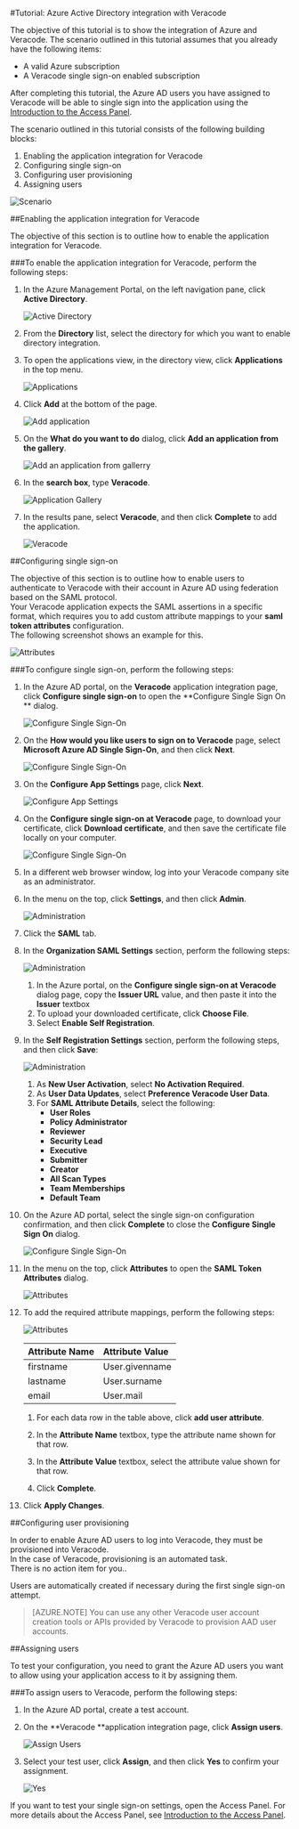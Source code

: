 <properties 
    pageTitle="Tutorial: Azure Active Directory integration with Veracode | Microsoft Azure" 
    description="Learn how to use Veracode with Azure Active Directory to enable single sign-on, automated provisioning, and more!" 
    services="active-directory" 
    authors="markusvi"  
    documentationCenter="na" 
    manager="stevenpo"/>
<tags 
    ms.service="active-directory" 
    ms.devlang="na" 
    ms.topic="article" 
    ms.tgt_pltfrm="na" 
    ms.workload="identity" 
    ms.date="10/22/2015" 
    ms.author="markvi" />

#Tutorial: Azure Active Directory integration with Veracode
  
The objective of this tutorial is to show the integration of Azure and Veracode. The scenario outlined in this tutorial assumes that you already have the following items:

-   A valid Azure subscription
-   A Veracode single sign-on enabled subscription
  
After completing this tutorial, the Azure AD users you have assigned to Veracode will be able to single sign into the application using the [Introduction to the Access Panel](active-directory-saas-access-panel-introduction.md).
  
The scenario outlined in this tutorial consists of the following building blocks:

1.  Enabling the application integration for Veracode
2.  Configuring single sign-on
3.  Configuring user provisioning
4.  Assigning users

![Scenario](./media/active-directory-saas-veracode-tutorial/IC802903.png "Scenario")

##Enabling the application integration for Veracode
  
The objective of this section is to outline how to enable the application integration for Veracode.

###To enable the application integration for Veracode, perform the following steps:

1.  In the Azure Management Portal, on the left navigation pane, click **Active Directory**.

    ![Active Directory](./media/active-directory-saas-veracode-tutorial/IC700993.png "Active Directory")

2.  From the **Directory** list, select the directory for which you want to enable directory integration.

3.  To open the applications view, in the directory view, click **Applications** in the top menu.

    ![Applications](./media/active-directory-saas-veracode-tutorial/IC700994.png "Applications")

4.  Click **Add** at the bottom of the page.

    ![Add application](./media/active-directory-saas-veracode-tutorial/IC749321.png "Add application")

5.  On the **What do you want to do** dialog, click **Add an application from the gallery**.

    ![Add an application from gallerry](./media/active-directory-saas-veracode-tutorial/IC749322.png "Add an application from gallerry")

6.  In the **search box**, type **Veracode**.

    ![Application Gallery](./media/active-directory-saas-veracode-tutorial/IC802904.png "Application Gallery")

7.  In the results pane, select **Veracode**, and then click **Complete** to add the application.

    ![Veracode](./media/active-directory-saas-veracode-tutorial/IC802905.png "Veracode")

##Configuring single sign-on
  
The objective of this section is to outline how to enable users to authenticate to Veracode with their account in Azure AD using federation based on the SAML protocol.  
Your Veracode application expects the SAML assertions in a specific format, which requires you to add custom attribute mappings to your **saml token attributes** configuration.  
The following screenshot shows an example for this.

![Attributes](./media/active-directory-saas-veracode-tutorial/IC802906.png "Attributes")

###To configure single sign-on, perform the following steps:

1.  In the Azure AD portal, on the **Veracode** application integration page, click **Configure single sign-on** to open the **Configure Single Sign On ** dialog.

    ![Configure Single Sign-On](./media/active-directory-saas-veracode-tutorial/IC802907.png "Configure Single Sign-On")

2.  On the **How would you like users to sign on to Veracode** page, select **Microsoft Azure AD Single Sign-On**, and then click **Next**.

    ![Configure Single Sign-On](./media/active-directory-saas-veracode-tutorial/IC802908.png "Configure Single Sign-On")

3.  On the **Configure App Settings** page, click **Next**.

    ![Configure App Settings](./media/active-directory-saas-veracode-tutorial/IC802909.png "Configure App Settings")

4.  On the **Configure single sign-on at Veracode** page, to download your certificate, click **Download certificate**, and then save the certificate file locally on your computer.

    ![Configure Single Sign-On](./media/active-directory-saas-veracode-tutorial/IC802910.png "Configure Single Sign-On")

5.  In a different web browser window, log into your Veracode company site as an administrator.

6.  In the menu on the top, click **Settings**, and then click **Admin**.

    ![Administration](./media/active-directory-saas-veracode-tutorial/IC802911.png "Administration")

7.  Click the **SAML** tab.

8.  In the **Organization SAML Settings** section, perform the following steps:

    ![Administration](./media/active-directory-saas-veracode-tutorial/IC802912.png "Administration")

    1.  In the Azure portal, on the **Configure single sign-on at Veracode** dialog page, copy the **Issuer URL** value, and then paste it into the **Issuer** textbox
    2.  To upload your downloaded certificate, click **Choose File**.
    3.  Select **Enable Self Registration**.

9.  In the **Self Registration Settings** section, perform the following steps, and then click **Save**:

    ![Administration](./media/active-directory-saas-veracode-tutorial/IC802913.png "Administration")

    1.  As **New User Activation**, select **No Activation Required**.
    2.  As **User Data Updates**, select **Preference Veracode User Data**.
    3.  For **SAML Attribute Details**, select the following:
        -   **User Roles**
        -   **Policy Administrator**
        -   **Reviewer**
        -   **Security Lead**
        -   **Executive**
        -   **Submitter**
        -   **Creator**
        -   **All Scan Types**
        -   **Team Memberships**
        -   **Default Team**

10. On the Azure AD portal, select the single sign-on configuration confirmation, and then click **Complete** to close the **Configure Single Sign On** dialog.

    ![Configure Single Sign-On](./media/active-directory-saas-veracode-tutorial/IC802914.png "Configure Single Sign-On")

11. In the menu on the top, click **Attributes** to open the **SAML Token Attributes** dialog.

    ![Attributes](./media/active-directory-saas-veracode-tutorial/IC795920.png "Attributes")

12. To add the required attribute mappings, perform the following steps:

    ![Attributes](./media/active-directory-saas-veracode-tutorial/IC802906.png "Attributes")

    | Attribute Name | Attribute Value |
    |:---------------|:----------------|
    | firstname      | User.givenname  |
    | lastname       | User.surname    |
    | email          | User.mail       |

    1.  For each data row in the table above, click **add user attribute**.
    
    2.  In the **Attribute Name** textbox, type the attribute name shown for that row.

    3.  In the **Attribute Value** textbox, select the attribute value shown for that row.

    4.  Click **Complete**.

13. Click **Apply Changes**.

##Configuring user provisioning
  
In order to enable Azure AD users to log into Veracode, they must be provisioned into Veracode.  
In the case of Veracode, provisioning is an automated task.  
There is no action item for you..
  
Users are automatically created if necessary during the first single sign-on attempt.

>[AZURE.NOTE] You can use any other Veracode user account creation tools or APIs provided by Veracode to provision AAD user accounts.

##Assigning users
  
To test your configuration, you need to grant the Azure AD users you want to allow using your application access to it by assigning them.

###To assign users to Veracode, perform the following steps:

1.  In the Azure AD portal, create a test account.

2.  On the **Veracode **application integration page, click **Assign users**.

    ![Assign Users](./media/active-directory-saas-veracode-tutorial/IC802915.png "Assign Users")

3.  Select your test user, click **Assign**, and then click **Yes** to confirm your assignment.

    ![Yes](./media/active-directory-saas-veracode-tutorial/IC767830.png "Yes")
  
If you want to test your single sign-on settings, open the Access Panel. For more details about the Access Panel, see [Introduction to the Access Panel](active-directory-saas-access-panel-introduction.md).
